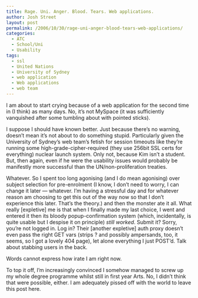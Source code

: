 ```yaml
---
title: Rage. Uni. Anger. Blood. Tears. Web applications.
author: Josh Street
layout: post
permalink: /2006/10/30/rage-uni-anger-blood-tears-web-applications/
categories:
  - ATC
  - School/Uni
  - Usability
tags:
  - ssl
  - United Nations
  - University of Sydney
  - web application
  - Web applications
  - web team
---
```

I am about to start crying because of a web application for the second time in (I think) as many days. No, it&#8217;s not MySpace (it was sufficiently vanquished after some tumbling about with pointed sticks).

I suppose I should have known better. Just because there&#8217;s no warning, doesn&#8217;t mean it&#8217;s not about to do something stupid. Particularly given the University of Sydney&#8217;s web team&#8217;s fetish for session timeouts like they&#8217;re running some high-grade-cipher-required (they use 256bit SSL certs for everything) nuclear launch system. Only not, because Kim isn&#8217;t a student. But, then again, even if he were the usability issues would probably be manifestly more successful than the UN/non-proliferation treaties.

Whatever. So I spent too long agonising (and I do mean agonising) over subject selection for pre-enrolment (I know, I don&#8217;t need to worry, I can change it later &#8212; whatever. I&#8217;m having a stressful day and for whatever reason am choosing to get this out of the way now so that I don&#8217;t experience this later. That&#8217;s the theory.) and then the monster ate it all. What really [expletive] me is that when I finally made my last choice, I went and entered it then its bloody popup-confirmation system (which, incidentally, is quite usable but I despise it on principle) *still worked*. Submit it? Sorry, you&#8217;re not logged in. Log in? Their [another expletive] auth proxy doesn&#8217;t even pass the right GET vars (strips ? and possibly ampersands, too, it seems, so I got a lovely 404 page), let alone everything I just POST&#8217;d. Talk about stabbing users in the back.

Words cannot express how irate I am right now.

To top it off, I&#8217;m increasingly convinced I somehow managed to screw up my whole degree programme whilst still in first year Arts. No, I didn&#8217;t think that were possible, either. I am adequately pissed off with the world to leave this post here.